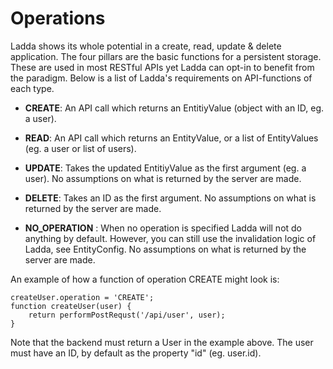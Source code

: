 # Operations

Ladda shows its whole potential in a create, read, update & delete application. The four pillars are the basic functions for a persistent storage. These are used in most RESTful APIs yet Ladda can opt-in to benefit from the paradigm. Below is a list of Ladda's requirements on API-functions of each type.

* **CREATE**: An API call which returns an EntitiyValue (object with an ID, eg. a user).

* **READ**: An API call which returns an EntityValue, or a list of EntityValues (eg. a user or list of users).

* **UPDATE**: Takes the updated EntitiyValue as the first argument (eg. a user). No assumptions on what is returned by the server are made.

* **DELETE**: Takes an ID as the first argument. No assumptions on what is returned by the server are made.

* **NO_OPERATION** : When no operation is specified Ladda will not do anything by default. However, you can still use the invalidation logic of Ladda, see EntityConfig. No assumptions on what is returned by the server are made.

An example of how a function of operation CREATE might look is:

```
createUser.operation = 'CREATE';
function createUser(user) {
    return performPostRequst('/api/user', user);
}
```
Note that the backend must return a User in the example above. The user must have an ID, by default as the property "id" (eg. user.id).
